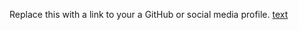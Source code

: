Replace this with a link to your a GitHub or social media profile.
[text](https://github.com/AnandKyabani/AnandKyabani.git)
